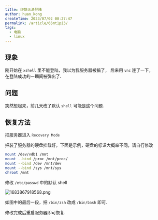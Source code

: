 ```yaml
---
title: 终端无法登陆
author: huan_kong
createTime: 2023/07/02 00:27:47
permalink: /article/65mt1pi3/
tags:
  - 电脑
  - linux
---
```


## 现象

刚开始在 `xshell` 里不能登陆，我以为我服务器被搞了，
后来用 `vnc` 连了一下，在登陆成功的一瞬间被弹出了.

## 问题

突然想起来，前几天改了默认 `shell` 可能是这个问题.

## 恢复方法

把服务器进入 `Recovery Mode`

把装了服务器的硬盘挂载好，下面是示例，硬盘的标识大概率不同，请自行修改

```bash
mount /dev/vdb1 /mnt
mount --bind /proc /mnt/proc/
mount --bind /dev /mnt/dev
mount --bind /sys /mnt/sys
chroot /mnt
```

修改 `/etc/passwd` 中的默认 shell

![1683867918568.png](https://img.huankong.top/i/2023/05/12/645dc90f8bf53.png)

如图中的最后一段，把 `/bin/zsh` 改成 `/bin/bash` 即可.

修改完成后重启服务器即可恢复.

